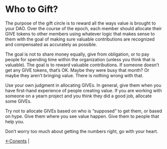 # Who to Gift?

The purpose of the gift circle is to reward all the ways  value is brought to your DAO. Over the course of the epoch, each member should allocate their GIVE tokens to other members using whatever logic that makes sense to them with the goal of making sure valuable contributions are recognized and compensated as accurately as possible. 

The goal is not to share money equally, give from obligation, or to pay people for spending time within the organization (unless you think that is valuable). The goal is to reward valuable contributions. If someone doesn’t get any GIVE tokens, that’s OK. Maybe they were busy that month? Or maybe they aren’t bringing value. There is nothing wrong with that.

Use your own judgment in allocating GIVEs. In general, give them when you have first-hand experience of people creating value. If you are working with someone on a yearn project and you think they did a good job, allocate some GIVEs. 

Try not to allocate GIVEs based on who is “supposed” to get them, or based on hype. Give them where you see value  happen. Give them to people that help you.

Don’t worry too much about getting the numbers right, go with your heart.

[<-Conents](welcome.md) | 
